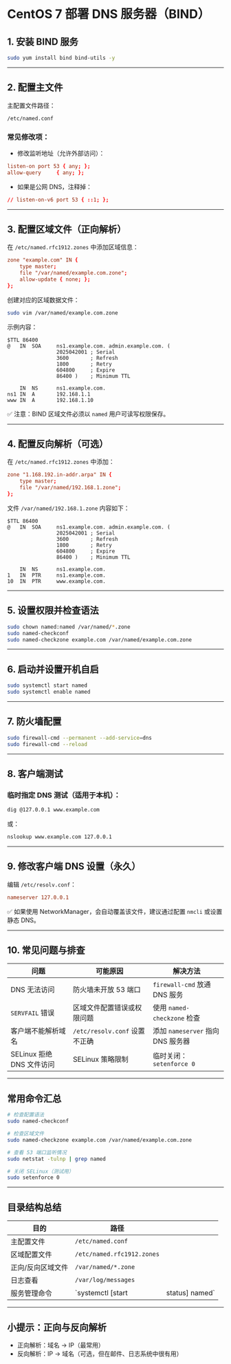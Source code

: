 # CentOS 7 部署 DNS 服务器（BIND）

## 1. 安装 BIND 服务

```bash
sudo yum install bind bind-utils -y
```

---

## 2. 配置主文件

主配置文件路径：
```
/etc/named.conf
```

### 常见修改项：

- 修改监听地址（允许外部访问）：

```conf
listen-on port 53 { any; };
allow-query     { any; };
```

- 如果是公网 DNS，注释掉：
```conf
// listen-on-v6 port 53 { ::1; };
```

---

## 3. 配置区域文件（正向解析）

在 `/etc/named.rfc1912.zones` 中添加区域信息：

```conf
zone "example.com" IN {
    type master;
    file "/var/named/example.com.zone";
    allow-update { none; };
};
```

创建对应的区域数据文件：

```bash
sudo vim /var/named/example.com.zone
```

示例内容：

```dns
$TTL 86400
@   IN  SOA     ns1.example.com. admin.example.com. (
                2025042001 ; Serial
                3600       ; Refresh
                1800       ; Retry
                604800     ; Expire
                86400 )    ; Minimum TTL

    IN  NS      ns1.example.com.
ns1 IN  A       192.168.1.1
www IN  A       192.168.1.10
```

✅ 注意：BIND 区域文件必须以 `named` 用户可读写权限保存。

---

## 4. 配置反向解析（可选）

在 `/etc/named.rfc1912.zones` 中添加：

```conf
zone "1.168.192.in-addr.arpa" IN {
    type master;
    file "/var/named/192.168.1.zone";
};
```

文件 `/var/named/192.168.1.zone` 内容如下：

```dns
$TTL 86400
@   IN  SOA     ns1.example.com. admin.example.com. (
                2025042001 ; Serial
                3600       ; Refresh
                1800       ; Retry
                604800     ; Expire
                86400 )    ; Minimum TTL

    IN  NS      ns1.example.com.
1   IN  PTR     ns1.example.com.
10  IN  PTR     www.example.com.
```

---

## 5. 设置权限并检查语法

```bash
sudo chown named:named /var/named/*.zone
sudo named-checkconf
sudo named-checkzone example.com /var/named/example.com.zone
```

---

## 6. 启动并设置开机自启

```bash
sudo systemctl start named
sudo systemctl enable named
```

---

## 7. 防火墙配置

```bash
sudo firewall-cmd --permanent --add-service=dns
sudo firewall-cmd --reload
```

---

## 8. 客户端测试

### 临时指定 DNS 测试（适用于本机）：

```bash
dig @127.0.0.1 www.example.com
```

或：

```bash
nslookup www.example.com 127.0.0.1
```

---

## 9. 修改客户端 DNS 设置（永久）

编辑 `/etc/resolv.conf`：

```conf
nameserver 127.0.0.1
```

✅ 如果使用 NetworkManager，会自动覆盖该文件，建议通过配置 `nmcli` 或设置静态 DNS。

---

## 10. 常见问题与排查

| 问题                             | 可能原因                         | 解决方法                         |
|----------------------------------|----------------------------------|----------------------------------|
| DNS 无法访问                     | 防火墙未开放 53 端口             | `firewall-cmd` 放通 DNS 服务    |
| `SERVFAIL` 错误                  | 区域文件配置错误或权限问题       | 使用 `named-checkzone` 检查     |
| 客户端不能解析域名               | `/etc/resolv.conf` 设置不正确    | 添加 `nameserver` 指向 DNS 服务器 |
| SELinux 拒绝 DNS 文件访问       | SELinux 策略限制                 | 临时关闭：`setenforce 0`        |

---

## 常用命令汇总

```bash
# 检查配置语法
sudo named-checkconf

# 检查区域文件
sudo named-checkzone example.com /var/named/example.com.zone

# 查看 53 端口监听情况
sudo netstat -tulnp | grep named

# 关闭 SELinux（测试用）
sudo setenforce 0
```

---

## 目录结构总结

| 目的        | 路径                         |                |
| --------- | -------------------------- | -------------- |
| 主配置文件     | `/etc/named.conf`          |                |
| 区域配置文件    | `/etc/named.rfc1912.zones` |                |
| 正向/反向区域文件 | `/var/named/*.zone`        |                |
| 日志查看      | `/var/log/messages`        |                |
| 服务管理命令    | `systemctl [start          | status] named` |

---

## 小提示：正向与反向解析

- 正向解析：域名 → IP（最常用）
- 反向解析：IP → 域名（可选，但在邮件、日志系统中很有用）


